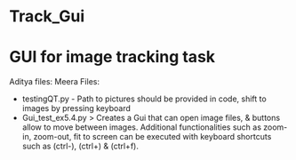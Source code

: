 # Track_Gui
# GUI for image tracking task

Aditya files:
Meera Files:
- testingQT.py - Path to pictures should be provided in code, shift to images by pressing keyboard
- Gui_test_ex5.4.py > Creates a Gui that can open image files, & buttons allow to move between images. Additional functionalities such as zoom-in, zoom-out, fit to screen can be executed with keyboard shortcuts such as (ctrl-), (ctrl+) & (ctrl+f).  
